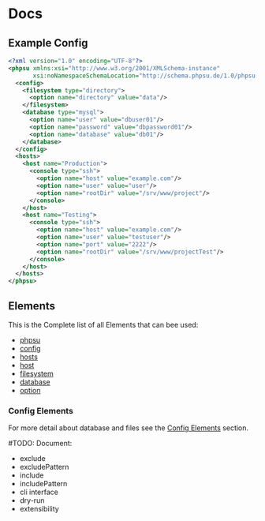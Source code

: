 # Docs

## Example Config

```xml
<?xml version="1.0" encoding="UTF-8"?>
<phpsu xmlns:xsi="http://www.w3.org/2001/XMLSchema-instance"
       xsi:noNamespaceSchemaLocation="http://schema.phpsu.de/1.0/phpsu.xsd">
  <config>
    <filesystem type="directory">
      <option name="directory" value="data"/>
    </filesystem>
    <database type="mysql">
      <option name="user" value="dbuser01"/>
      <option name="password" value="dbpassword01"/>
      <option name="database" value="db01"/>
    </database>
  </config>
  <hosts>
    <host name="Production">
      <console type="ssh">
        <option name="host" value="example.com"/>
        <option name="user" value="user"/>
        <option name="rootDir" value="/srv/www/project"/>
      </console>
    </host>
    <host name="Testing">
      <console type="ssh">
        <option name="host" value="example.com"/>
        <option name="user" value="testuser"/>
        <option name="port" value="2222"/>
        <option name="rootDir" value="/srv/www/projectTest"/>
      </console>
    </host>
  </hosts>
</phpsu>
```

## Elements

This is the Complete list of all Elements that can bee used:

- [phpsu](./Elements/Phpsu.md)
- [config](./Elements/Config.md)
- [hosts](./Elements/Hosts.md)
- [host](./Elements/Host.md)
- [filesystem](./ConfigElements/Filesystem.md)
- [database](./ConfigElements/Database.md)
- [option](./Elements/Option.md)

### Config Elements

For more detail about database and files see the [Config Elements](./ConfigElements.md) section.

#TODO:
Document:
- exclude
- excludePattern
- include
- includePattern
- cli interface
- dry-run
- extensibility
